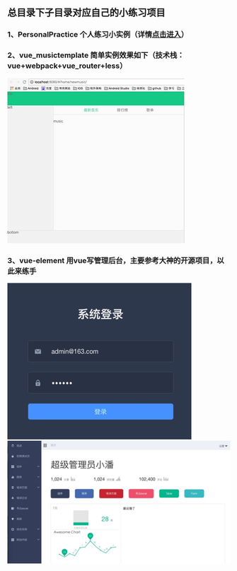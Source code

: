## 总目录下子目录对应自己的小练习项目

### 1、PersonalPractice 个人练习小实例（详情[点击进入](https://github.com/xueyeqing/VueDemo/tree/master/PersonalPractice)）

### 2、vue_musictemplate 简单实例效果如下（技术栈：vue+webpack+vue_router+less）
  ![](https://github.com/xueyeqing/VueDemo/blob/master/vue_musictemplate/static/24.pic.jpg)
  
### 3、vue-element 用vue写管理后台，主要参考大神的开源项目，以此来练手
 ![](https://github.com/xueyeqing/VueDemo/blob/master/vue-element/static/27.pic.jpg)  ![](https://github.com/xueyeqing/VueDemo/blob/master/vue-element/static/28.pic.jpg)
